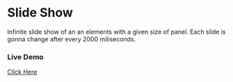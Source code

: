 # Slide Show 

Infinite slide show of an an elements with a given size of panel. Each slide is gonna change after every 2000 miliseconds.

### Live Demo 

[Click Here](https://shubham1010.github.io/slideshow/)

